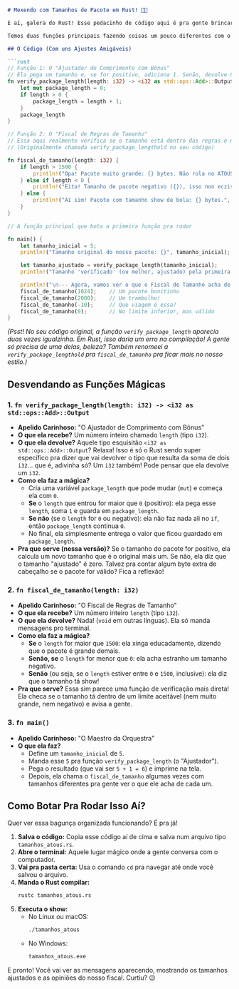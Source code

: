 ```markdown

# Mexendo com Tamanhos de Pacote em Rust! 📏🦀

E aí, galera do Rust! Esse pedacinho de código aqui é pra gente brincar um pouco com a ideia de verificar e ajustar o tamanho de pacotes, uma parada super importante pro nosso protocolo ATOUS, saca?

Temos duas funções principais fazendo coisas um pouco diferentes com o "comprimento" (length) de um pacote, e uma função `main` pra botar elas pra jogo (ou pelo menos uma delas!).

## O Código (Com uns Ajustes Amigáveis)

```rust
// Função 1: O "Ajustador de Comprimento com Bônus"
// Ela pega um tamanho e, se for positivo, adiciona 1. Senão, devolve 0.
fn verify_package_length(length: i32) -> <i32 as std::ops::Add>::Output {
    let mut package_length = 0;
    if length > 0 {
        package_length = length + 1;
    }
    package_length
}

// Função 2: O "Fiscal de Regras de Tamanho"
// Essa aqui realmente verifica se o tamanho está dentro das regras e manda a real.
// (Originalmente chamada verify_package_lengthold no seu código)

fn fiscal_de_tamanho(length: i32) {
    if length > 1500 {
        println!("Opa! Pacote muito grande: {} bytes. Não rola no ATOUS!", length);
    } else if length < 0 {
        println!("Eita! Tamanho de pacote negativo ({}), isso non ecziste!", length);
    } else {
        println!("Aí sim! Pacote com tamanho show de bola: {} bytes.", length);
    }
}

// A função principal que bota a primeira função pra rodar

fn main() {
    let tamanho_inicial = 5;
    println!("Tamanho original do nosso pacote: {}", tamanho_inicial);

    let tamanho_ajustado = verify_package_length(tamanho_inicial);
    println!("Tamanho 'verificado' (ou melhor, ajustado) pela primeira função: {}", tamanho_ajustado);

    println!("\n--- Agora, vamos ver o que o Fiscal de Tamanho acha de outros pacotes ---");
    fiscal_de_tamanho(1024);    // Um pacote bonitinho
    fiscal_de_tamanho(2000);    // Um trambolho!
    fiscal_de_tamanho(-10);     // Que viagem é essa?
    fiscal_de_tamanho(0);       // No limite inferior, mas válido
}

```
*(Psst! No seu código original, a função `verify_package_length` aparecia duas vezes igualzinha. Em Rust, isso daria um erro na compilação! A gente só precisa de uma delas, beleza? Também renomeei a `verify_package_lengthold` pra `fiscal_de_tamanho` pra ficar mais no nosso estilo.)*

## Desvendando as Funções Mágicas

### 1. `fn verify_package_length(length: i32) -> <i32 as std::ops::Add>::Output`
   * **Apelido Carinhoso:** "O Ajustador de Comprimento com Bônus"
   * **O que ela recebe?** Um número inteiro chamado `length` (tipo `i32`).
   * **O que ela devolve?** Aquele tipo esquisitão `<i32 as std::ops::Add>::Output`? Relaxa! Isso é só o Rust sendo super específico pra dizer que vai devolver o tipo que resulta da soma de dois `i32`... que é, adivinha só? Um `i32` também! Pode pensar que ela devolve um `i32`.
   * **Como ela faz a mágica?**
     * Cria uma variável `package_length` que pode mudar (`mut`) e começa ela com `0`.
     * **Se** o `length` que entrou for maior que `0` (positivo): ela pega esse `length`, soma `1` e guarda em `package_length`.
     * **Se não** (se o `length` for `0` ou negativo): ela não faz nada ali no `if`, então `package_length` continua `0`.
     * No final, ela simplesmente entrega o valor que ficou guardado em `package_length`.
   * **Pra que serve (nessa versão)?** Se o tamanho do pacote for positivo, ela calcula um novo tamanho que é o original mais um. Se não, ela diz que o tamanho "ajustado" é zero. Talvez pra contar algum byte extra de cabeçalho se o pacote for válido? Fica a reflexão!

### 2. `fn fiscal_de_tamanho(length: i32)`
   * **Apelido Carinhoso:** "O Fiscal de Regras de Tamanho"
   * **O que ela recebe?** Um número inteiro `length` (tipo `i32`).
   * **O que ela devolve?** Nada! (`void` em outras línguas). Ela só manda mensagens pro terminal.
   * **Como ela faz a mágica?**
     * **Se** o `length` for maior que `1500`: ela xinga educadamente, dizendo que o pacote é grande demais.
     * **Senão, se** o `length` for menor que `0`: ela acha estranho um tamanho negativo.
     * **Senão** (ou seja, se o `length` estiver entre `0` e `1500`, inclusive): ela diz que o tamanho tá show!
   * **Pra que serve?** Essa sim parece uma função de verificação mais direta! Ela checa se o tamanho tá dentro de um limite aceitável (nem muito grande, nem negativo) e avisa a gente.

### 3. `fn main()`
   * **Apelido Carinhoso:** "O Maestro da Orquestra"
   * **O que ela faz?**
     * Define um `tamanho_inicial` de `5`.
     * Manda esse `5` pra função `verify_package_length` (o "Ajustador").
     * Pega o resultado (que vai ser `5 + 1 = 6`) e imprime na tela.
     * Depois, ela chama o `fiscal_de_tamanho` algumas vezes com tamanhos diferentes pra gente ver o que ele acha de cada um.

## Como Botar Pra Rodar Isso Aí?

Quer ver essa bagunça organizada funcionando? É pra já!

1.  **Salva o código:** Copia esse código aí de cima e salva num arquivo tipo `tamanhos_atous.rs`.
2.  **Abre o terminal:** Aquele lugar mágico onde a gente conversa com o computador.
3.  **Vai pra pasta certa:** Usa o comando `cd` pra navegar até onde você salvou o arquivo.
4.  **Manda o Rust compilar:**
    ```bash
    rustc tamanhos_atous.rs
    ```
5.  **Executa o show:**
    * No Linux ou macOS:
        ```bash
        ./tamanhos_atous
        ```
    * No Windows:
        ```bash
        tamanhos_atous.exe
        ```
E pronto! Você vai ver as mensagens aparecendo, mostrando os tamanhos ajustados e as opiniões do nosso fiscal. Curtiu? 😉

